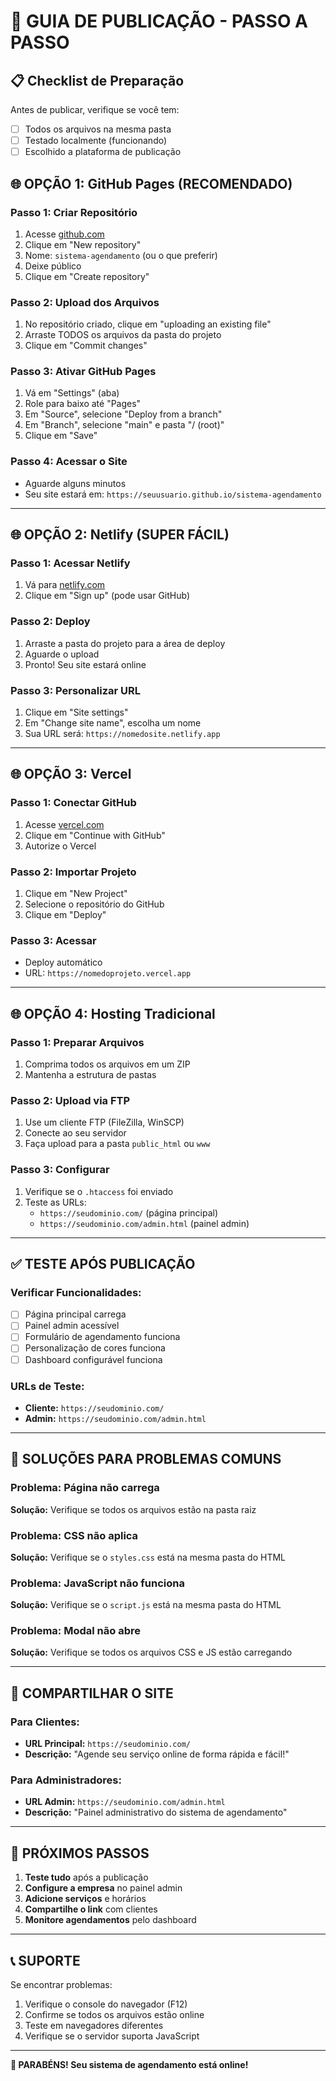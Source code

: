 # 🚀 GUIA DE PUBLICAÇÃO - PASSO A PASSO

## 📋 **Checklist de Preparação**

Antes de publicar, verifique se você tem:
- [ ] Todos os arquivos na mesma pasta
- [ ] Testado localmente (funcionando)
- [ ] Escolhido a plataforma de publicação

## 🌐 **OPÇÃO 1: GitHub Pages (RECOMENDADO)**

### **Passo 1: Criar Repositório**
1. Acesse [github.com](https://github.com)
2. Clique em "New repository"
3. Nome: `sistema-agendamento` (ou o que preferir)
4. Deixe público
5. Clique em "Create repository"

### **Passo 2: Upload dos Arquivos**
1. No repositório criado, clique em "uploading an existing file"
2. Arraste TODOS os arquivos da pasta do projeto
3. Clique em "Commit changes"

### **Passo 3: Ativar GitHub Pages**
1. Vá em "Settings" (aba)
2. Role para baixo até "Pages"
3. Em "Source", selecione "Deploy from a branch"
4. Em "Branch", selecione "main" e pasta "/ (root)"
5. Clique em "Save"

### **Passo 4: Acessar o Site**
- Aguarde alguns minutos
- Seu site estará em: `https://seuusuario.github.io/sistema-agendamento`

---

## 🌐 **OPÇÃO 2: Netlify (SUPER FÁCIL)**

### **Passo 1: Acessar Netlify**
1. Vá para [netlify.com](https://netlify.com)
2. Clique em "Sign up" (pode usar GitHub)

### **Passo 2: Deploy**
1. Arraste a pasta do projeto para a área de deploy
2. Aguarde o upload
3. Pronto! Seu site estará online

### **Passo 3: Personalizar URL**
1. Clique em "Site settings"
2. Em "Change site name", escolha um nome
3. Sua URL será: `https://nomedosite.netlify.app`

---

## 🌐 **OPÇÃO 3: Vercel**

### **Passo 1: Conectar GitHub**
1. Acesse [vercel.com](https://vercel.com)
2. Clique em "Continue with GitHub"
3. Autorize o Vercel

### **Passo 2: Importar Projeto**
1. Clique em "New Project"
2. Selecione o repositório do GitHub
3. Clique em "Deploy"

### **Passo 3: Acessar**
- Deploy automático
- URL: `https://nomedoprojeto.vercel.app`

---

## 🌐 **OPÇÃO 4: Hosting Tradicional**

### **Passo 1: Preparar Arquivos**
1. Comprima todos os arquivos em um ZIP
2. Mantenha a estrutura de pastas

### **Passo 2: Upload via FTP**
1. Use um cliente FTP (FileZilla, WinSCP)
2. Conecte ao seu servidor
3. Faça upload para a pasta `public_html` ou `www`

### **Passo 3: Configurar**
1. Verifique se o `.htaccess` foi enviado
2. Teste as URLs:
   - `https://seudominio.com/` (página principal)
   - `https://seudominio.com/admin.html` (painel admin)

---

## ✅ **TESTE APÓS PUBLICAÇÃO**

### **Verificar Funcionalidades:**
- [ ] Página principal carrega
- [ ] Painel admin acessível
- [ ] Formulário de agendamento funciona
- [ ] Personalização de cores funciona
- [ ] Dashboard configurável funciona

### **URLs de Teste:**
- **Cliente:** `https://seudominio.com/`
- **Admin:** `https://seudominio.com/admin.html`

---

## 🔧 **SOLUÇÕES PARA PROBLEMAS COMUNS**

### **Problema: Página não carrega**
**Solução:** Verifique se todos os arquivos estão na pasta raiz

### **Problema: CSS não aplica**
**Solução:** Verifique se o `styles.css` está na mesma pasta do HTML

### **Problema: JavaScript não funciona**
**Solução:** Verifique se o `script.js` está na mesma pasta do HTML

### **Problema: Modal não abre**
**Solução:** Verifique se todos os arquivos CSS e JS estão carregando

---

## 📱 **COMPARTILHAR O SITE**

### **Para Clientes:**
- **URL Principal:** `https://seudominio.com/`
- **Descrição:** "Agende seu serviço online de forma rápida e fácil!"

### **Para Administradores:**
- **URL Admin:** `https://seudominio.com/admin.html`
- **Descrição:** "Painel administrativo do sistema de agendamento"

---

## 🎯 **PRÓXIMOS PASSOS**

1. **Teste tudo** após a publicação
2. **Configure a empresa** no painel admin
3. **Adicione serviços** e horários
4. **Compartilhe o link** com clientes
5. **Monitore agendamentos** pelo dashboard

---

## 📞 **SUPORTE**

Se encontrar problemas:
1. Verifique o console do navegador (F12)
2. Confirme se todos os arquivos estão online
3. Teste em navegadores diferentes
4. Verifique se o servidor suporta JavaScript

---

**🎉 PARABÉNS! Seu sistema de agendamento está online!**

